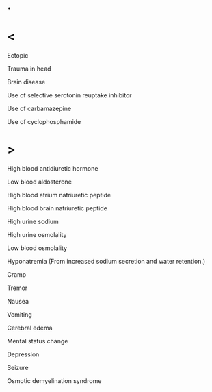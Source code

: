# .

# <

Ectopic

Trauma in head

Brain disease

Use of selective serotonin reuptake inhibitor

Use of carbamazepine

Use of cyclophosphamide

# >

High blood antidiuretic hormone

Low blood aldosterone

High blood atrium natriuretic peptide

High blood brain natriuretic peptide

High urine sodium

High urine osmolality

Low blood osmolality

Hyponatremia
(From increased sodium secretion and water retention.)

Cramp

Tremor

Nausea

Vomiting

Cerebral edema

Mental status change

Depression

Seizure

Osmotic demyelination syndrome

